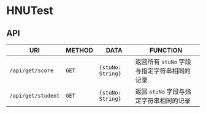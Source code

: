# HNUTest

## API

| URI                | METHOD | DATA              | FUNCTION                                    |
| ------------------ | ------ | ----------------- | ------------------------------------------- |
| `/api/get/score`   | `GET`  | `{stuNo: String}` | 返回所有 `stuNo` 字段与指定字符串相同的记录 |
| `/api/get/student` | `GET`  | `{stuNo: String}` | 返回 `stuNo` 字段与指定字符串相同的记录     |

